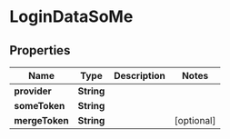 

# LoginDataSoMe

## Properties

Name | Type | Description | Notes
------------ | ------------- | ------------- | -------------
**provider** | **String** |  | 
**someToken** | **String** |  | 
**mergeToken** | **String** |  |  [optional]




